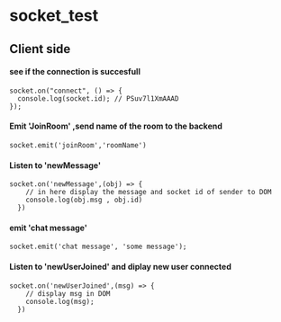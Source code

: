 # socket_test
## Client side 

#### see if the connection is succesfull
```
socket.on("connect", () => {
  console.log(socket.id); // PSuv7l1XmAAAD
});
```


#### Emit **'JoinRoom'** ,send name of the room to the backend
```
socket.emit('joinRoom','roomName')
```

####  Listen to **'newMessage'** 
```
socket.on('newMessage',(obj) => {
    // in here display the message and socket id of sender to DOM 
    console.log(obj.msg , obj.id)
  })
```

#### emit **'chat message'**  
```
socket.emit('chat message', 'some message');
```

####  Listen to **'newUserJoined'** and diplay new user connected
```
socket.on('newUserJoined',(msg) => {
    // display msg in DOM
    console.log(msg);
  })
```